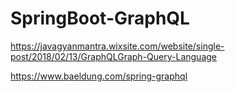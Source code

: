 # SpringBoot-GraphQL

https://javagyanmantra.wixsite.com/website/single-post/2018/02/13/GraphQLGraph-Query-Language

https://www.baeldung.com/spring-graphql
